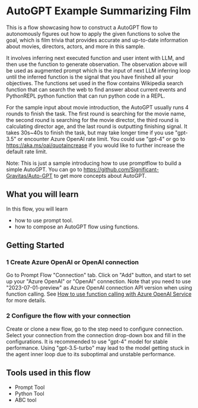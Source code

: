 # AutoGPT Example Summarizing Film

This is a flow showcasing how to construct a AutoGPT flow to autonomously figures out how to apply the given functions 
to solve the goal, which is film trivia that provides accurate and up-to-date information about movies, directors, 
actors, and more in this sample.

It involves inferring next executed function and user intent with LLM, and then use the function to generate 
observation. The observation above will be used as augmented prompt which is the input of next LLM inferring loop 
until the inferred function is the signal that you have finished all your objectives. The functions set used in the 
flow contains Wikipedia search function that can search the web to find answer about current events and PythonREPL 
python function that can run python code in a REPL.

For the sample input about movie introduction, the AutoGPT usually runs 4 rounds to finish the task. The first round 
is searching for the movie name, the second round is searching for the movie director, the third round is calculating 
director age, and the last round is outputting finishing signal. It takes 30s~40s to finish the task, but may take 
longer time if you use "gpt-3.5" or encounter Azure OpenAI rate limit.
You could use "gpt-4" or go to https://aka.ms/oai/quotaincrease if you would like to further increase the default rate limit.

Note: This is just a sample introducing how to use promptflow to build a simple AutoGPT. You can go to 
https://github.com/Significant-Gravitas/Auto-GPT to get more concepts about AutoGPT.

## What you will learn

In this flow, you will learn
- how to use prompt tool.
- how to compose an AutoGPT flow using functions.

## Getting Started

### 1 Create Azure OpenAI or OpenAI connection
Go to Prompt Flow "Connection" tab. Click on "Add" button, and start to set up your "Azure OpenAI" or "OpenAI" 
connection. Note that you need to use "2023-07-01-preview" as Azure OpenAI connection API version when using function calling.
See <a href='https://learn.microsoft.com/en-us/azure/ai-services/openai/how-to/function-calling' target='_blank'>How to use function calling with Azure OpenAI Service</a> for more details.

### 2 Configure the flow with your connection
Create or clone a new flow, go to the step need to configure connection. Select your connection from the connection 
drop-down box and fill in the configurations. It is recommended to use "gpt-4" model for stable performance. Using "gpt-3.5-turbo" may lead to the model getting 
stuck in the agent inner loop due to its suboptimal and unstable performance.

## Tools used in this flow
- Prompt Tool
- Python Tool
- ABC tool
